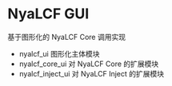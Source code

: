 # NyaLCF GUI

基于图形化的 NyaLCF Core 调用实现

- nyalcf_ui 图形化主体模块
- nyalcf_core_ui 对 NyaLCF Core 的扩展模块
- nyalcf_inject_ui 对 NyaLCF Inject 的扩展模块
